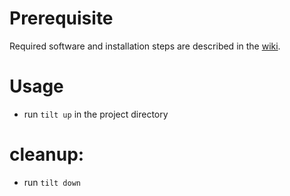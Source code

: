 # Prerequisite
Required software and installation steps are described in the [wiki](https://confluence.dell.com/x/UYOkEw).

# Usage
* run `tilt up` in the project directory

# cleanup:
* run `tilt down`
